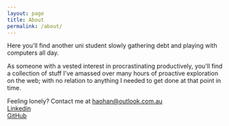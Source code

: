 ```yaml
---
layout: page
title: About
permalink: /about/
---
```


Here you'll find another uni student slowly gathering debt and playing with computers all day.

As someone with a vested interest in procrastinating productively, you'll find a collection of stuff I've amassed over many hours of proactive exploration on the web; with no relation to anything I needed to get done at that point in time.

Feeling lonely? Contact me at <haohan@outlook.com.au> <br>
[Linkedin](https://www.linkedin.com/in/haohanliu/)<br>
[GitHub](https://www.github.com/pandasaurusr)<br>
